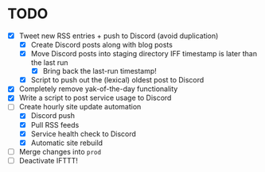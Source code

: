 # TODO

* [x] Tweet new RSS entries + push to Discord (avoid duplication)
	* [x] Create Discord posts along with blog posts
	* [x] Move Discord posts into staging directory IFF timestamp is later than the last run
		* [x] Bring back the last-run timestamp!
	* [x] Script to push out the (lexical) oldest post to Discord
* [x] Completely remove yak-of-the-day functionality
* [x] Write a script to post service usage to Discord
* [ ] Create hourly site update automation
	* [x] Discord push
	* [x] Pull RSS feeds
	* [x] Service health check to Discord
	* [x] Automatic site rebuild
* [ ] Merge changes into `prod`
* [ ] Deactivate IFTTT!
